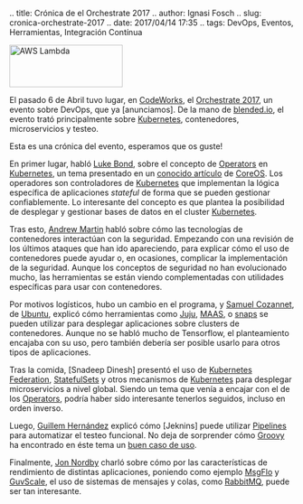 .. title: Crónica de el Orchestrate 2017
.. author: Ignasi Fosch
.. slug: cronica-orchestrate-2017
.. date: 2017/04/14 17:35
.. tags: DevOps, Eventos, Herramientas, Integración Contínua

<img src='https://cloud.githubusercontent.com/assets/2761032/24148829/bb4decaa-0e40-11e7-9007-41080697e259.PNG' alt='AWS Lambda' class='align-right' height='75' width='200'/>

El pasado 6 de Abril tuvo lugar, en [CodeWorks], el [Orchestrate 2017], un evento sobre DevOps, que ya [anunciamos].
De la mano de [blended.io], el evento trató principalmente sobre [Kubernetes], contenedores, microservicios y testeo.

Esta es una crónica del evento, esperamos que os guste!

<!-- TEASER_END -->

En primer lugar, habló [Luke Bond], sobre el concepto de [Operators] en [Kubernetes], un tema presentado en un [conocido artículo] de [CoreOS].
Los operadores son controladores de [Kubernetes] que implementan la lógica específica de aplicaciones *stateful* de forma que se pueden gestionar confiablemente.
Lo interesante del concepto es que plantea la posibilidad de desplegar y gestionar bases de datos en el cluster [Kubernetes].

Tras esto, [Andrew Martin] habló sobre cómo las tecnologías de contenedores interactúan con la seguridad.
Empezando con una revisión de los últimos ataques que han ido apareciendo, para explicar cómo el uso de contenedores puede ayudar o, en ocasiones, complicar la implementación de la seguridad.
Aunque los conceptos de seguridad no han evolucionado mucho, las herramientas se están viendo complementadas con utilidades específicas para usar con contenedores.

Por motivos logísticos, hubo un cambio en el programa, y [Samuel Cozannet], de [Ubuntu], explicó cómo herramientas como [Juju], [MAAS], o [snaps] se pueden utilizar para desplegar aplicaciones sobre clusters de contenedores.
Aunque no se habló mucho de Tensorflow, el planteamiento encajaba con su uso, pero también debería ser posible usarlo para otros tipos de aplicaciones.

Tras la comida, [Snadeep Dinesh] presentó el uso de [Kubernetes Federation], [StatefulSets] y otros mecanismos de [Kubernetes] para desplegar microservicios a nivel global.
Siendo un tema que venía a encajar con el de los [Operators], podría haber sido interesante tenerlos seguidos, incluso en orden inverso.

Luego, [Guillem Hernández] explicó cómo [Jeknins] puede utilizar [Pipelines] para automatizar el testeo funcional.
No deja de sorprender cómo [Groovy] ha encontrado en éste tema un [buen caso de uso].

Finalmente, [Jon Nordby] charló sobre cómo por las características de rendimiento de distintas aplicaciones, poniendo como ejemplo [MsgFlo] y [GuvScale], el uso de sistemas de mensajes y colas, como [RabbitMQ], puede ser tan interesante.

[Codeworks]: https://codeworks.me
[Orchestrate 2017]: https://ti.to/blended/orchestrate-2017/en
[blended.io]: https://blended.io
[Kubernetes]: https://kubernetes.io/
[Luke Bond]: https://github.com/lukebond
[Operators]: https://coreos.com/operators/
[conocido artículo]: https://coreos.com/blog/introducing-operators.html
[CoreOS]: https://coreos.com/
[Andrew Martin]: https://twitter.com/sublimino?lang=es
[Samuel Cozannet]: https://twitter.com/samnco_23?lang=es
[Ubuntu]: https://www.ubuntu.com/
[Juju]: https://www.ubuntu.com/cloud/juju
[MAAS]: https://maas.io/
[snaps]: https://www.ubuntu.com/desktop/snappy
[Sandeep Dinesh]: https://twitter.com/sandeepdinesh?lang=es
[Kubernetes Federation]: https://kubernetes.io/docs/user-guide/federation/
[StatefulSets]: https://kubernetes.io/docs/concepts/workloads/controllers/statefulset/
[Guillem Hernández]: https://twitter.com/guillemhs?lang=es
[Jenkins]: https://jenkins.io/
[Pipelines]: https://jenkins.io/doc/book/pipeline/
[Groovy]: http://groovy-lang.org/
[buen caso de uso]: https://jenkins.io/solutions/pipeline/
[Jon Nordby]: https://twitter.com/jononor?lang=es
[Msgflo]: https://github.com/msgflo/msgflo
[GuvScale]: https://guvscale.com/
[RabbitMQ]: https://www.rabbitmq.com/
